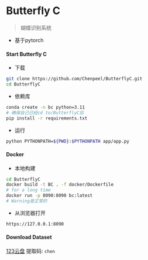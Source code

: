 #  Butterfly C


> 蝴蝶识别系统
- 基于pytorch



#### Start Butterfly C

- 下载

```bash
git clone https://github.com/Chenpeel/ButterflyC.git
cd ButterflyC
````

- 依赖库

```bash
conda create -n bc python=3.11
# 确保自己已经cd to/ButterflyC后
pip install -r requirements.txt
```

- 运行

```bash
python PYTHONPATH=${PWD}:$PYTHONPATH app/app.py
```



#### Docker

- 本地构建
```bash
cd ButterflyC
docker build -t BC . -f docker/Dockerfile
# for a long time
docker run -p 8090:8090 bc:latest
# Warning是正常的
```
  - 从浏览器打开
```bash
https://127.0.0.1:8090
```





#### Download Dataset

[123云盘](https://www.123865.com/s/LwbWTd-B8Ii3)
提取码: `chen`
